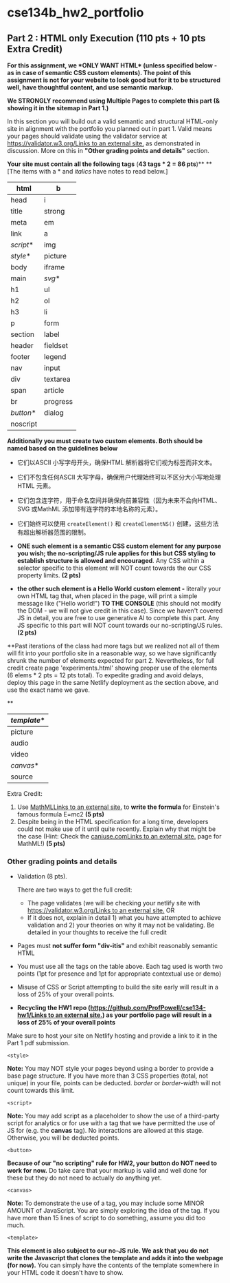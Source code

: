 # cse134b_hw2_portfolio

## Part 2 : HTML only Execution (110 pts + 10 pts Extra Credit)

**For this assignment, we \*ONLY WANT HTML\* (unless specified below - as in case of semantic CSS custom elements). The point of this assignment is not for your website to look good but for it to be structured well, have thoughtful content, and use semantic markup.**

**We STRONGLY recommend using Multiple Pages to complete this part (& showing it in the sitemap in Part 1.)**

In this section you will build out a valid semantic and structural HTML-only site in alignment with the portfolio you planned out in part 1. Valid means your pages should validate using the validator service at [https://validator.w3.org/Links to an external site.](https://validator.w3.org/) as demonstrated in discussion. More on this in **"Other grading points and details"** section.

**Your site must contain all the following tags** (**43 tags \* 2 = 86 pts**)**
**[The items with a * and *italics* have notes to read below.] 

| html      | b        |
| --------- | -------- |
| head      | i        |
| title     | strong   |
| meta      | em       |
| link      | a        |
| *script** | img      |
| *style**  | picture  |
| body      | iframe   |
| main      | *svg**   |
| h1        | ul       |
| h2        | ol       |
| h3        | li       |
| p         | form     |
| section   | label    |
| header    | fieldset |
| footer    | legend   |
| nav       | input    |
| div       | textarea |
| span      | article  |
| br        | progress |
| *button** | dialog   |
| noscript  |          |

**Additionally you must create two custom elements. Both should be named based on the guidelines below**

- 它们以ASCII 小写字母开头，确保HTML 解析器将它们视为标签而非文本。
- 它们不包含任何ASCII 大写字母，确保用户代理始终可以不区分大小写地处理HTML 元素。
- 它们包含连字符，用于命名空间并确保向前兼容性（因为未来不会向HTML、SVG 或MathML 添加带有连字符的本地名称的元素）。
- 它们始终可以使用 `createElement()` 和 `createElementNS()` 创建，这些方法有超出解析器范围的限制。

- **ONE such element is a semantic CSS custom element for any purpose you wish; the no-scripting/JS rule applies for this but CSS styling** **to establish structure is allowed and encouraged**. Any CSS within a selector specific to this element will NOT count towards the our CSS property limits. **(2 pts)**

- **the other such element is a Hello World custom element -** literally your own HTML tag that, when placed in the page, will print a simple message like ("Hello world!") **TO THE CONSOLE** (this should not modify the DOM - we will not give credit in this case). Since we haven't covered JS in detail, you are free to use generative AI to complete this part. Any JS specific to this part will NOT count towards our no-scripting/JS rules. **(2 pts)**

**Past iterations of the class had more tags but we realized not all of them will fit into your portfolio site in a reasonable way, so we have significantly shrunk the number of elements expected for part 2. Nevertheless, for full credit create page 'experiments.html' showing proper use of the elements (6 elems \* 2 pts = 12 pts total). To expedite grading and avoid delays, deploy this page in the same Netlify deployment as the section above, and use the exact name we gave.

**

| *template** |
| ----------- |
| picture     |
| audio       |
| video       |
| *canvas**   |
| source      |

 Extra Credit:

1. Use [MathMLLinks to an external site.](https://developer.mozilla.org/en-US/docs/Web/MathML) to **write the formula** for Einstein's famous formula E=mc2 **(5 pts)**
2. Despite being in the HTML specification for a long time, developers could not make use of it until quite recently. Explain why that might be the case (Hint: Check the [caniuse.comLinks to an external site.](https://caniuse.com/) page for MathML!) **(5 pts)**

### Other grading points and details

- Validation (8 pts). 

  There are two ways to get the full credit:

  - The page validates (we will be checking your netlify site with [https://validator.w3.org/Links to an external site.](https://validator.w3.org/) OR
  - If it does not, explain in detail 1) what you have attempted to achieve validation and 2) your theories on why it may not be validating. Be detailed in your thoughts to receive the full credit

- Pages must **not suffer form "div-itis"** and exhibit reasonably semantic HTML

- You must use all the tags on the table above. Each tag used is worth two points (1pt for presence and 1pt for appropriate contextual use or demo)

- Misuse of CSS or Script attempting to build the site early will result in a loss of 25% of your overall points.

- **Recycling the HW1 repo ([https://github.com/ProfPowell/cse134-hw1/Links to an external site.](https://github.com/ProfPowell/cse134-hw1/)) as your portfolio page will result in a loss of 25% of your overall points**

Make sure to host your site on Netlify hosting and provide a link to it in the Part 1 pdf submission.

 

```
<style> 
```

**Note:** You may NOT style your pages beyond using a border to provide a base page structure. If you have more than 3 CSS properties (total, not unique) in your file, points can be deducted. *border* or *border-width* will not count towards this limit.

```
<script> 
```

**Note:** You may add script as a placeholder to show the use of a third-party script for analytics or for use with a tag that we have permitted the use of JS for (e.g. the **canvas** tag). No interactions are allowed at this stage. Otherwise, you will be deducted points. 

```
<button> 
```

**Because of our "no scripting" rule for HW2, your button do NOT need to work for now.** Do take care that your markup is valid and well done for these but they do not need to actually do anything yet.

```
<canvas> 
```

**Note:** To demonstrate the use of a <canvas> tag, you may include some MINOR AMOUNT of JavaScript. You are simply exploring the idea of the tag. If you have more than 15 lines of script to do something, assume you did too much.

```
<template> 
```

**This element is also subject to our no-JS rule. We ask that you do not write the Javascript that clones the template and adds it into the webpage (for now).** You can simply have the contents of the template somewhere in your HTML code it doesn't have to show.